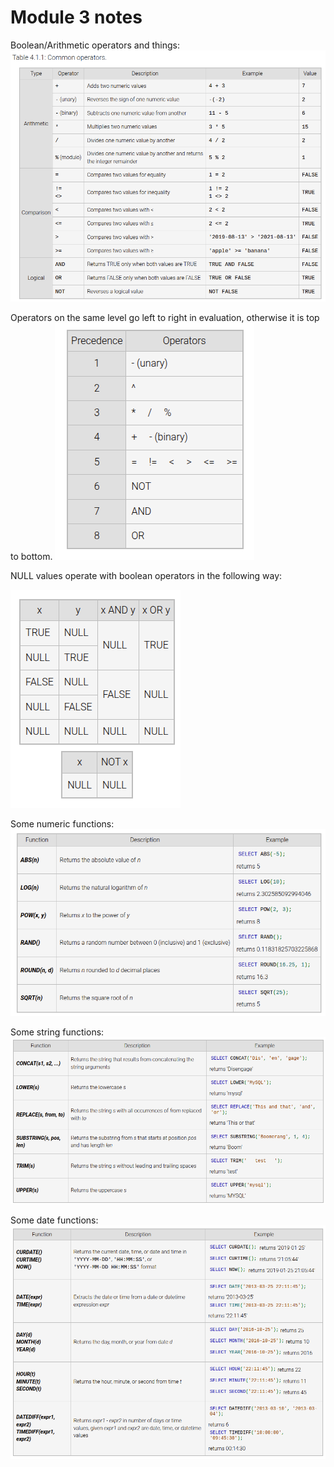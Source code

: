 # Module 3 notes

Boolean/Arithmetic operators and things:
![Boolean/Arithmetic operators](./imgs/operators.png)

Operators on the same level go left to right in evaluation, otherwise it is
top to bottom.
![Operator Precedence](./imgs/operator_precedence.png)

NULL values operate with boolean operators in the following way:

![NULL and operations](./imgs/null_truth_tables.png)

Some numeric functions:
![Numeric Functions](./imgs/numeric_functions.png)


Some string functions:
![String Functions](./imgs/string_functions.png)


Some date functions:
![Date Functions](./imgs/date_functions.png)
